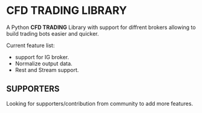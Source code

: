 # CFD TRADING LIBRARY

A Python **CFD TRADING** Library with support for diffrent brokers allowing to build trading bots easier and quicker. 

Current feature list:

- support for IG broker.
- Normalize output data.
- Rest and Stream support.

## SUPPORTERS

Looking for supporters/contribution from community to add more features.

